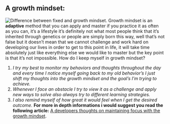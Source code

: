 ## A growth mindset:
![Difference between fixed and growth mindset](https://www.techtello.com/wp-content/uploads/2020/06/fixed-mindset-vs-growth-mindset-chart.png).
Growth mindset is an **adaptive** method that you can apply and master if you practice it as often as you can, it’s a lifestyle it’s definitely not what most people think that it’s inherited through genetics  or people are simply born this way, well that’s not false but it doesn’t mean that we cannot challenge and work hard on developing our lives in order to get to this point in life, it will take time absolutely just like everything else we would like to master but the key point is that it’s not impossible. 
How do I keep myself in growth mindset?
1.	*I try my best to monitor my behaviors and thoughts throughout the day and every time I notice myself going back to my old behavior’s I just shift my thoughts into the growth mindset and the goal’s I’m trying to achieve.*
2.	*Whenever I face an obstacle I try to view it as a challenge and apply new ways to solve also always try to different learning strategies.*
3.	*I also remind myself of how great it would feel when I get the desired outcome.*
**For more in depth informations i would suggest you read the following article:**
[A developers thoughts on maintaining focus with the growth mindset](https://www.atlassian.com/blog/inside-atlassian/growth-mindset).